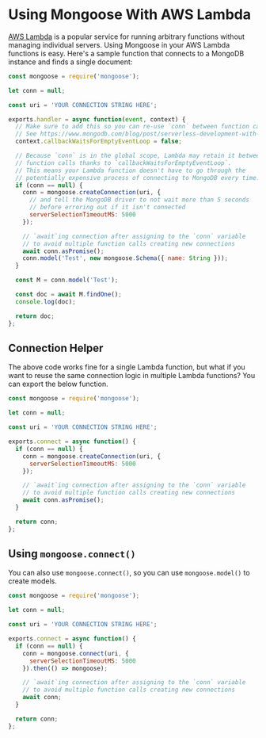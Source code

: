 # Using Mongoose With AWS Lambda

[AWS Lambda](https://aws.amazon.com/lambda/) is a popular service for running
arbitrary functions without managing individual servers. Using Mongoose in your
AWS Lambda functions is easy. Here's a sample function that connects to a
MongoDB instance and finds a single document:

```javascript
const mongoose = require('mongoose');

let conn = null;

const uri = 'YOUR CONNECTION STRING HERE';

exports.handler = async function(event, context) {
  // Make sure to add this so you can re-use `conn` between function calls.
  // See https://www.mongodb.com/blog/post/serverless-development-with-nodejs-aws-lambda-mongodb-atlas
  context.callbackWaitsForEmptyEventLoop = false;

  // Because `conn` is in the global scope, Lambda may retain it between
  // function calls thanks to `callbackWaitsForEmptyEventLoop`.
  // This means your Lambda function doesn't have to go through the
  // potentially expensive process of connecting to MongoDB every time.
  if (conn == null) {
    conn = mongoose.createConnection(uri, {
      // and tell the MongoDB driver to not wait more than 5 seconds
      // before erroring out if it isn't connected
      serverSelectionTimeoutMS: 5000
    });

    // `await`ing connection after assigning to the `conn` variable
    // to avoid multiple function calls creating new connections
    await conn.asPromise();
    conn.model('Test', new mongoose.Schema({ name: String }));
  }

  const M = conn.model('Test');

  const doc = await M.findOne();
  console.log(doc);

  return doc;
};
```

## Connection Helper

The above code works fine for a single Lambda function, but what if you want to reuse the same connection logic in multiple Lambda functions?
You can export the below function.

```javascript
const mongoose = require('mongoose');

let conn = null;

const uri = 'YOUR CONNECTION STRING HERE';

exports.connect = async function() {
  if (conn == null) {
    conn = mongoose.createConnection(uri, {
      serverSelectionTimeoutMS: 5000
    });

    // `await`ing connection after assigning to the `conn` variable
    // to avoid multiple function calls creating new connections
    await conn.asPromise();
  }

  return conn;
};
```

## Using `mongoose.connect()`

You can also use `mongoose.connect()`, so you can use `mongoose.model()` to create models.

```javascript
const mongoose = require('mongoose');

let conn = null;

const uri = 'YOUR CONNECTION STRING HERE';

exports.connect = async function() {
  if (conn == null) {
    conn = mongoose.connect(uri, {
      serverSelectionTimeoutMS: 5000
    }).then(() => mongoose);

    // `await`ing connection after assigning to the `conn` variable
    // to avoid multiple function calls creating new connections
    await conn;
  }

  return conn;
};
```
